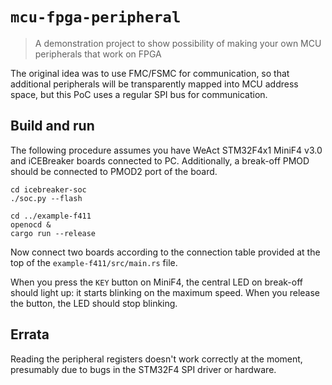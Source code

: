 # `mcu-fpga-peripheral`

> A demonstration project to show possibility of making your own MCU
> peripherals that work on FPGA

The original idea was to use FMC/FSMC for communication, so that additional
peripherals will be transparently mapped into MCU address space, but this
PoC uses a regular SPI bus for communication.

## Build and run

The following procedure assumes you have WeAct STM32F4x1 MiniF4 v3.0 and
iCEBreaker boards connected to PC. Additionally, a break-off PMOD should
be connected to PMOD2 port of the board. 

```console
cd icebreaker-soc
./soc.py --flash

cd ../example-f411
openocd &
cargo run --release
```

Now connect two boards according to the connection table provided at the top of
the `example-f411/src/main.rs` file.
 
When you press the `KEY` button on MiniF4, the central LED on break-off should
light up: it starts blinking on the maximum speed. When you release the button,
the LED should stop blinking.

## Errata

Reading the peripheral registers doesn't work correctly at the moment,
presumably due to bugs in the STM32F4 SPI driver or hardware.
